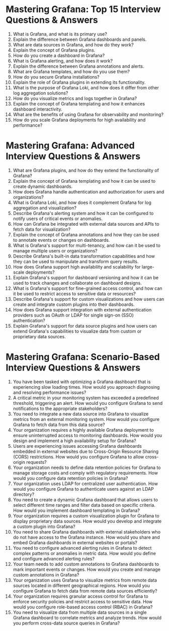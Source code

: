 
# Mastering Grafana: Top 15 Interview Questions & Answers
1. What is Grafana, and what is its primary use?
2. Explain the difference between Grafana dashboards and panels.
3. What are data sources in Grafana, and how do they work?
4. Explain the concept of Grafana plugins.
5. How do you create a dashboard in Grafana?
6. What is Grafana alerting, and how does it work?
7. Explain the difference between Grafana annotations and alerts.
8. What are Grafana templates, and how do you use them?
9. How do you secure Grafana installations?
10. Explain the role of Grafana plugins in extending its functionality.
11. What is the purpose of Grafana Loki, and how does it differ from other log aggregation solutions?
12. How do you visualize metrics and logs together in Grafana?
13. Explain the concept of Grafana templating and how it enhances dashboard interactivity.
14. What are the benefits of using Grafana for observability and monitoring?
15. How do you scale Grafana deployments for high availability and performance?


# Mastering Grafana: Advanced Interview Questions & Answers
1. What are Grafana plugins, and how do they extend the functionality of Grafana?
2. Explain the concept of Grafana templating and how it can be used to create dynamic dashboards.
3. How does Grafana handle authentication and authorization for users and organizations?
4. What is Grafana Loki, and how does it complement Grafana for log aggregation and visualization?
5. Describe Grafana's alerting system and how it can be configured to notify users of critical events or anomalies.
6. How can Grafana be integrated with external data sources and APIs to fetch data for visualization?
7. Explain the concept of Grafana annotations and how they can be used to annotate events or changes on dashboards.
8. What is Grafana's support for multi-tenancy, and how can it be used to manage multiple users or organizations?
9. Describe Grafana's built-in data transformation capabilities and how they can be used to manipulate and transform query results.
10. How does Grafana support high availability and scalability for large-scale deployments?
11. Explain Grafana's support for dashboard versioning and how it can be used to track changes and collaborate on dashboard designs.
12. What is Grafana's support for fine-grained access control, and how can it be used to restrict access to sensitive data or resources?
13. Describe Grafana's support for custom visualizations and how users can create and integrate custom plugins into their dashboards.
14. How does Grafana support integration with external authentication providers such as OAuth or LDAP for single sign-on (SSO) authentication?
15. Explain Grafana's support for data source plugins and how users can extend Grafana's capabilities to visualize data from custom or proprietary data sources.


# Mastering Grafana: Scenario-Based Interview Questions & Answers
1. You have been tasked with optimizing a Grafana dashboard that is experiencing slow loading times. How would you approach diagnosing and resolving performance issues?
2. A critical metric in your monitoring system has exceeded a predefined threshold, triggering an alert. How would you configure Grafana to send notifications to the appropriate stakeholders?
3. You need to integrate a new data source into Grafana to visualize metrics from an external monitoring system. How would you configure Grafana to fetch data from this data source?
4. Your organization requires a highly available Grafana deployment to ensure uninterrupted access to monitoring dashboards. How would you design and implement a high availability setup for Grafana?
5. Users are experiencing issues accessing Grafana dashboards embedded in external websites due to Cross-Origin Resource Sharing (CORS) restrictions. How would you configure Grafana to allow cross-origin requests?
6. Your organization needs to define data retention policies for Grafana to manage storage costs and comply with regulatory requirements. How would you configure data retention policies in Grafana?
7. Your organization uses LDAP for centralized user authentication. How would you configure Grafana to authenticate users against an LDAP directory?
8. You need to create a dynamic Grafana dashboard that allows users to select different time ranges and filter data based on specific criteria. How would you implement dashboard templating in Grafana?
9. Your organization requires a custom visualization plugin for Grafana to display proprietary data sources. How would you develop and integrate a custom plugin into Grafana?
10. You need to share Grafana dashboards with external stakeholders who do not have access to the Grafana instance. How would you share and embed Grafana dashboards in external websites or portals?
11. You need to configure advanced alerting rules in Grafana to detect complex patterns or anomalies in metric data. How would you define and configure advanced alerting rules?
12. Your team needs to add custom annotations to Grafana dashboards to mark important events or changes. How would you create and manage custom annotations in Grafana?
13. Your organization uses Grafana to visualize metrics from remote data sources located in different geographical regions. How would you configure Grafana to fetch data from remote data sources efficiently?
14. Your organization requires granular access control for Grafana to enforce security policies and restrict access to sensitive data. How would you configure role-based access control (RBAC) in Grafana?
15. You need to visualize data from multiple data sources in a single Grafana dashboard to correlate metrics and analyze trends. How would you perform cross-data source queries in Grafana?